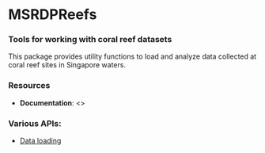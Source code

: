 # MSRDPReefs
### Tools for working with coral reef datasets

This package provides utility functions to load and analyze data collected at coral reef sites in Singapore waters.

### Resources

* **Documentation**: <>

### Various APIs:
- [Data loading]()